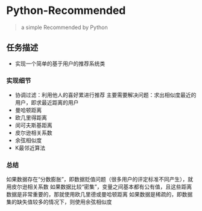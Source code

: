 # Python-Recommended

> a simple Recommended by Python

## 任务描述
- 实现一个简单的基于用户的推荐系统类

### 实现细节
- 协调过滤：利用他人的喜好累进行推荐
主要需要解决问题：求出相似度最近的用户，即求最近距离的用户
- 曼哈顿距离
- 欧几里得距离
- 闵可夫斯基距离
- 皮尔逊相关系数
- 余弦相似度
- K最邻近算法

### 总结
如果数据存在“分数膨胀”，即数据贬值问题（很多用户的评定标准不同产生），就用皮尔逊相关系数 
如果数据比较“密集”，变量之间基本都有公有值，且这些距离数据是非常重要的，那就使用欧几里德或曼哈顿距离 
如果数据是稀疏的，即数据集的缺失值较多的情况下，则使用余弦相似度